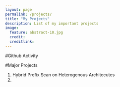 ```yaml
---
layout: page
permalink: /projects/
title: "My Projects"
description: List of my important projects
image:
  feature: abstract-10.jpg
  credit: 
  creditlink: 
---
```


#Github Activity
 

#Major Projects 
1. Hybrid Prefix Scan on Heterogenous Architecutes  
2. 